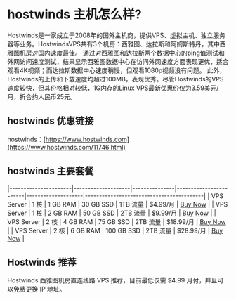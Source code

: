 # hostwinds 主机怎么样?
Hostwinds是一家成立于2008年的国外主机商，提供VPS、虚拟主机、独立服务器等业务。HostwindsVPS共有3个机房：西雅图、达拉斯和阿姆斯特丹，其中西雅图机房对国内速度最佳。
通过对西雅图和达拉斯两个数据中心的ping值测试和外网访问速度测试，结果显示西雅图数据中心在访问外网速度方面表现更优，适合观看4K视频；而达拉斯数据中心速度稍慢，但观看1080p视频没有问题。
此外，Hostwinds的上传和下载速度均超过100MB，表现优秀。尽管Hostwinds的VPS速度较快，但其价格相对较低，1G内存的Linux VPS最新优惠价仅为3.59美元/月，折合约人民币25元。

## hostwinds 优惠链接
hostwinds：[https://www.hostwinds.com](https://www.hostwinds.com/11746.html)
## hostwinds 主要套餐
|----------------------|--------------------|---------------|------------------------|--------------------|------------------------------------------|
| VPS Server            | 1 核            | 1 GB RAM      | 30 GB SSD    |   1TB 流量       | $4.99/月        | [Buy Now](https://affiliates.hostwinds.com/hostwinds.php?id=11746&url=600) |
| VPS Server            | 1 核            | 2 GB RAM      | 50 GB SSD    |   2TB 流量       | $9.99/月        | [Buy Now](https://affiliates.hostwinds.com/hostwinds.php?id=11746&url=600) |
| VPS Server            | 2 核            | 4 GB RAM      | 75 GB SSD    |   2TB 流量       | $18.99/月        | [Buy Now](https://affiliates.hostwinds.com/hostwinds.php?id=11746&url=600) |
| VPS Server            | 2 核            | 6 GB RAM      | 100 GB SSD    |   2TB 流量       | $28.99/月        | [Buy Now](https://affiliates.hostwinds.com/hostwinds.php?id=11746&url=600) |
## Hostwinds 推荐
Hostwinds 西雅图机房直连线路 VPS 推荐，目前最低仅需 $4.99 月付，并且可以免费更换 IP 地址。
